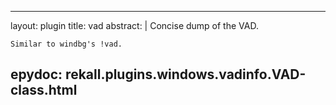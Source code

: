 
---
layout: plugin
title: vad
abstract: |
    Concise dump of the VAD.

    Similar to windbg's !vad.
    

epydoc: rekall.plugins.windows.vadinfo.VAD-class.html
---
